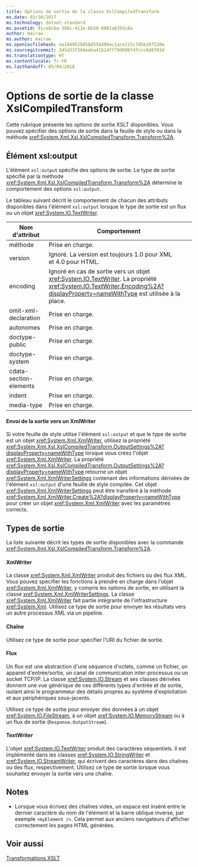 ```yaml
---
title: Options de sortie de la classe XslCompiledTransform
ms.date: 03/30/2017
ms.technology: dotnet-standard
ms.assetid: 91ce8cba-386c-411e-bb38-0891a0393c0a
author: mairaw
ms.author: mairaw
ms.openlocfilehash: aa1049528458d558409ac1ace215c7d5b10f520e
ms.sourcegitcommit: 3d5d33f384eeba41b2dff79d096f47ccc8d8f03d
ms.translationtype: HT
ms.contentlocale: fr-FR
ms.lasthandoff: 05/04/2018
---
```

# <a name="output-options-on-the-xslcompiledtransform-class"></a>Options de sortie de la classe XslCompiledTransform
Cette rubrique présente les options de sortie XSLT disponibles. Vous pouvez spécifier des options de sortie dans la feuille de style ou dans la méthode <xref:System.Xml.Xsl.XslCompiledTransform.Transform%2A>.  
  
## <a name="xsloutput-element"></a>Élément xsl:output  
 L'élément `xsl:output` spécifie des options de sortie. Le type de sortie spécifié par la méthode <xref:System.Xml.Xsl.XslCompiledTransform.Transform%2A> détermine le comportement des options `xsl:output`.  
  
 Le tableau suivant décrit le comportement de chacun des attributs disponibles dans l'élément `xsl:output` lorsque le type de sortie est un flux ou un objet <xref:System.IO.TextWriter>.  
  
|Nom d'attribut|Comportement|  
|--------------------|--------------|  
|méthode|Prise en charge.|  
|version|Ignoré. La version est toujours 1.0 pour XML et 4.0 pour HTML.|  
|encoding|Ignoré en cas de sortie vers un objet <xref:System.IO.TextWriter>. La propriété <xref:System.IO.TextWriter.Encoding%2A?displayProperty=nameWithType> est utilisée à la place.|  
|omit-xml-declaration|Prise en charge.|  
|autonomes|Prise en charge.|  
|doctype-public|Prise en charge.|  
|doctype-system|Prise en charge.|  
|cdata-section-elements|Prise en charge.|  
|indent|Prise en charge.|  
|media-type|Prise en charge.|  
  
#### <a name="sending-output-to-an-xmlwriter"></a>Envoi de la sortie vers un XmlWriter  
 Si votre feuille de style utilise l'élément `xsl:output` et que le type de sortie est un objet <xref:System.Xml.XmlWriter>, utilisez la propriété <xref:System.Xml.Xsl.XslCompiledTransform.OutputSettings%2A?displayProperty=nameWithType> lorsque vous créez l'objet <xref:System.Xml.XmlWriter>. La propriété <xref:System.Xml.Xsl.XslCompiledTransform.OutputSettings%2A?displayProperty=nameWithType> retourne un objet <xref:System.Xml.XmlWriterSettings> contenant des informations dérivées de l'élément `xsl:output` d'une feuille de style compilée. Cet objet <xref:System.Xml.XmlWriterSettings> peut être transféré à la méthode <xref:System.Xml.XmlWriter.Create%2A?displayProperty=nameWithType> pour créer un objet <xref:System.Xml.XmlWriter> avec les paramètres corrects.  
  
## <a name="output-types"></a>Types de sortie  
 La liste suivante décrit les types de sortie disponibles avec la commande <xref:System.Xml.Xsl.XslCompiledTransform.Transform%2A>.  
  
#### <a name="xmlwriter"></a>XmlWriter  
 La classe <xref:System.Xml.XmlWriter> produit des fichiers ou des flux XML. Vous pouvez spécifier les fonctions à prendre en charge dans l'objet <xref:System.Xml.XmlWriter>, y compris les options de sortie, en utilisant la classe <xref:System.Xml.XmlWriterSettings>. La classe <xref:System.Xml.XmlWriter> fait partie intégrante de l'infrastructure <xref:System.Xml>. Utilisez ce type de sortie pour envoyer les résultats vers un autre processus XML via un pipeline.  
  
#### <a name="string"></a>Chaîne  
 Utilisez ce type de sortie pour spécifier l'URI du fichier de sortie.  
  
#### <a name="stream"></a>Flux  
 Un flux est une abstraction d'une séquence d'octets, comme un fichier, un appareil d'entrée/sortie, un canal de communication inter-processus ou un socket TCP/IP. La classe <xref:System.IO.Stream> et ses classes dérivées donnent une vue générique de ces différents types d'entrée et de sortie, isolant ainsi le programmeur des détails propres au système d'exploitation et aux périphériques sous-jacents.  
  
 Utilisez ce type de sortie pour envoyer des données à un objet <xref:System.IO.FileStream>, à un objet <xref:System.IO.MemoryStream> ou à un flux de sortie (`Response.OutputStream`).  
  
#### <a name="textwriter"></a>TextWriter  
 L'objet <xref:System.IO.TextWriter> produit des caractères séquentiels. Il est implémenté dans les classes <xref:System.IO.StringWriter> et <xref:System.IO.StreamWriter>, qui écrivent des caractères dans des chaînes ou des flux, respectivement. Utilisez ce type de sortie lorsque vous souhaitez envoyer la sortie vers une chaîne.  
  
## <a name="notes"></a>Notes  
  
-   Lorsque vous écrivez des chaînes vides, un espace est inséré entre le dernier caractère du nom de l'élément et la barre oblique inverse, par exemple `<myElement />`. Cela permet aux anciens navigateurs d'afficher correctement les pages HTML générées.  
  
## <a name="see-also"></a>Voir aussi  
 [Transformations XSLT](../../../../docs/standard/data/xml/xslt-transformations.md)
